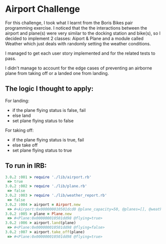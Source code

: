 Airport Challenge
=================

For this challenge, I took what I learnt from the Boris Bikes pair programming exercise.
I noticed that the the interactions between the airport and plane(s) were very similar to the docking station and bike(s), so I decided to implement 2 classes: Aiport & Plane and a module called Weather which just deals with randomly setting the weather conditions.

I managed to get each user story implemented and for the related tests to pass.


I didn't manage to account for the edge cases of preventing an airborne plane from taking off or a landed one from landing.

The logic I thought to apply:
-----------------------------
  For landing:
  * if the plane flying status is false, fail
  * else land
  * set plane flying status to false

  For taking off:
  * if the plane flying status is true, fail
  * else take off
  * set plane flying status to true


To run in IRB:
--------------
```ruby
3.0.2 :001 > require './lib/airport.rb'
 => true 
3.0.2 :002 > require './lib/plane.rb'
 => false 
3.0.2 :003 > require './lib/weather_report.rb'
 => false 
3.0.2 :004 > airport = Airport.new
 => #<Airport:0x000000010501dcd0 @plane_capacity=50, @planes=[], @weather=true> 
3.0.2 :005 > plane = Plane.new
 => #<Plane:0x000000010501dd98 @flying=true> 
3.0.2 :006 > airport.land(plane)
 => #<Plane:0x000000010501dd98 @flying=false> 
3.0.2 :007 > airport.take_off(plane)
 => #<Plane:0x000000010501dd98 @flying=true> 
```
